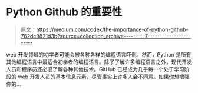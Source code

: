 # Python Github 的重要性

> 原文：<https://medium.com/codex/the-importance-of-python-github-762dc9821d3b?source=collection_archive---------7----------------------->

web 开发领域的初学者可能会被各种各样的编程语言吓倒。然而，Python 是所有其他编程语言中最适合初学者的编程语言。除了了解许多编程语言之外，现代开发人员和程序员还必须了解各种其他技术。GitHub 已经成为几乎每一个处于学习阶段的 web 开发人员的基本信息元素，尽管事实上许多人会不同意。如果你想增强你的…